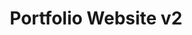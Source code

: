 ---
title: Portfolio Website v2
publishDate: 2023-03-04 00:00:00
img: /assets/projects/portfolio-site-v2.JPG
img_alt: Pearls of silky soft white cotton, bubble up under vibrant lighting
description: |
  An overhaul of my portfolio website using Astro and several other web technologies.
tags:
  - Astro
  - CSS
  - HTML
  - TypeScript
  - Cloudfare Pages
---